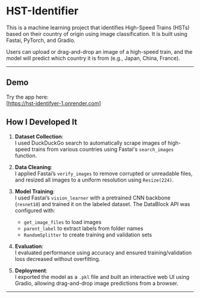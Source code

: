 # HST-Identifier

This is a machine learning project that identifies High-Speed Trains (HSTs) based on their country of origin using image classification. It is built using Fastai, PyTorch, and Gradio.

Users can upload or drag-and-drop an image of a high-speed train, and the model will predict which country it is from (e.g., Japan, China, France).

---

## Demo

Try the app here:  
[https://hst-identifyer-1.onrender.com]


##  How I Developed It

1. **Dataset Collection**:  
   I used DuckDuckGo search to automatically scrape images of high-speed trains from various countries using Fastai's `search_images` function.

2. **Data Cleaning**:  
   I applied Fastai’s `verify_images` to remove corrupted or unreadable files, and resized all images to a uniform resolution using `Resize(224)`.

3. **Model Training**:  
   I used Fastai’s `vision_learner` with a pretrained CNN backbone (`resnet18`) and trained it on the labeled dataset. The DataBlock API was configured with:
   - `get_image_files` to load images
   - `parent_label` to extract labels from folder names
   - `RandomSplitter` to create training and validation sets

4. **Evaluation**:  
   I evaluated performance using accuracy and ensured training/validation loss decreased without overfitting.

5. **Deployment**:  
   I exported the model as a `.pkl` file and built an interactive web UI using Gradio, allowing drag-and-drop image predictions from a browser.

---
